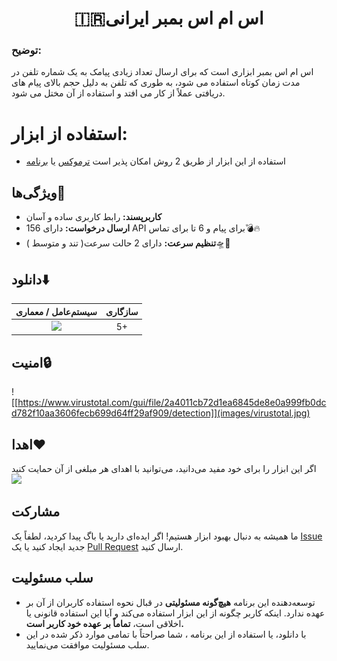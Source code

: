 <div align="center"> <h1>🇮🇷اس ام اس بمبر ایرانی</h1>
</div>

### **توضیح:**
 اس ام اس بمبر ابزاری است که برای ارسال تعداد زیادی پیامک به یک شماره تلفن در مدت زمان کوتاه استفاده می شود، به طوری که تلفن به دلیل حجم بالای پیام های دریافتی عملاً از کار می افتد و استفاده از آن مختل می شود.



# استفاده از ابزار:
- استفاده از این ابزار از طریق 2 روش امکان پذیر است [ترموکس](https://github.com/monsmain/sms-bomber-iran/blob/main/README-Termux.md) یا [برنامه](https://github.com/monsmain/sms-bomber-iran/blob/main/README.md#%D8%AF%D8%A7%D9%86%D9%84%D9%88%D8%AF%EF%B8%8F) 


## ویژگی‌ها💫

- **کاربرپسند:** رابط کاربری ساده و آسان
- **ارسال درخواست:** دارای 156 API برای پیام و 6 تا برای تماس💣🔥
- **تنظیم سرعت:** دارای 2 حالت سرعت( تند و متوسط )🛸🚀

## دانلود⬇️

<div align="center">
    <table>
        <thead align="center">
            <tr>
                <th>سیستم‌عامل / معماری</th>
                <th>سازگاری</th>
            </tr>
        </thead>
        <tbody align="center">
            <tr>
                <td>
                    <a href="https://github.com/monsmain/sms-bomber-iran/releases/latest"><img src="https://img.shields.io/badge/Android-APK Universal-0d7365.svg?logo=android"></a>
                </td>
                <td>5+</td>
            </tr>
        </tbody>
    </table>
</div>

## امنیت🔒
![[https://www.virustotal.com/gui/file/2a4011cb72d1ea6845de8e0a999fb0dcd782f10aa3606fecb699d64ff29af909/detection]](images/virustotal.jpg)

## اهدا❤️
اگر این ابزار را برای خود مفید می‌دانید، می‌توانید با اهدای هر مبلغی از آن حمایت کنید
  <a href="https://monsmain.github.io/index.html#timeline03-1l"><img src="https://img.shields.io/badge/Donate-E5322D?style=for-the-badge&logo=ilovepdf&logoColor=white" /></a>

## مشارکت
ما همیشه به دنبال بهبود ابزار هستیم! اگر ایده‌ای دارید یا باگ پیدا کردید، لطفاً یک [Issue](https://github.com/monsmain/sms-bomber-iran/issues/new/choose) جدید ایجاد کنید یا یک [Pull Request](https://github.com/monsmain/sms-bomber-iran/compare) ارسال کنید.
## سلب مسئولیت
* توسعه‌دهنده این برنامه **هیچ‌گونه مسئولیتی** در قبال نحوه استفاده کاربران از آن بر عهده ندارد. اینکه کاربر چگونه از این ابزار استفاده می‌کند و آیا این استفاده قانونی یا اخلاقی است، **تماماً بر عهده خود کاربر است.**
* با دانلود، یا استفاده از این برنامه ، شما صراحتاً با تمامی موارد ذکر شده در این سلب مسئولیت موافقت می‌نمایید.
